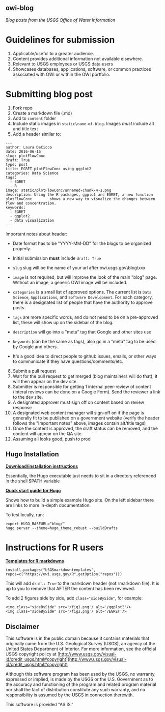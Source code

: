 owi-blog
----------

*Blog posts from the USGS Office of Water Information*

# Guidelines for submission
1. Applicable/useful to a greater audience.
2. Content provides additional information not available elsewhere.
3. Relevant to USGS employees or USGS data users
4. Showcases databases, applications, software, or common practices associated with OWI or within the OWI portfolio.

# Submitting blog post

1. Fork repo
2. Create a markdown file (.md)
3. Add to `content` folder
4. Include static images in `static\name-of-blog`. Images *must* include alt and title text
5. Add a header similar to:

  ```
  ---
  author: Laura DeCicco
  date: 2016-06-16
  slug: plotFlowConc
  draft: True
  type: post
  title: EGRET plotFlowConc using ggplot2
  categories: Data Science
  tags: 
    - EGRET
    - R
  image: static/plotFlowConc/unnamed-chunk-4-1.png
  description: Using the R packages, ggplot and EGRET, a new function plotFlowConc        shows a new way to visualize the changes between flow and concentration.
  keywords:
    - EGRET
    - ggplot2
    - data visualization
  ---
  ```

  Important notes about header:
  
  * Date format has to be "YYYY-MM-DD" for the blogs to be organized properly.
  
  * Initial submission **must** include `draft: True`
  
  * `slug` slug will be the name of your url after owi.usgs.gov\blog\xxx
  
  * `image` is not required, but will improve the look of the main "blog" page. Without an image, a generic OWI image will be included.
  
  * `categories` is a small list of approved options. The current list is `Data Science`, `Applications`, and `Software Development`. For each category, there is a designated list of people that have the authority to approve posts.
  
  * `tags` are more specific words, and do not need to be on a pre-approved list, these will show up on the sidebar of the blog.
  
  * `description` will go into a "meta" tag that Google and other sites use
  
  * `keywords` (can be the same as tags), also go in a "meta" tag to be used by Google and others.
  
  * It's a good idea to direct people to github issues, emails, or other ways to communicate if they have questions/comments/etc.

6. Submit a pull request
7. Wait for the pull request to get merged (blog maintainers will do that), it will then appear on the dev site. 
8. Submitter is responsible for getting 1 internal peer-review of content (interal reviews can be done on a Google Form). Send the reviewer a link to the dev site. 
9. A designated approver must sign off on content based on review response
10. A designated web content manager will sign-off on if the page is generally fit to be published on a government website (verify the header follows the "Important notes" above, images contain alt/title tags)
11. Once the content is approved, the draft status can be removed, and the content will appear on the QA site.
12. Assuming all looks good, push to prod


## Hugo Installation

[**Download/installation instructions**](https://gohugo.io/overview/installing/)

Essentially, the Hugo executable just needs to sit in a directory referenced in the shell $PATH variable

[**Quick start guide for Hugo**](https://gohugo.io/overview/quickstart/)

Shows how to build a simple example Hugo site.  On the left sidebar there are links to more in-depth documentation.

To test locally, run:

```
export HUGO_BASEURL="blog/"
hugo server --theme=hugo_theme_robust --buildDrafts
```

# Instructions for R users

[**Templates for R markdowns**](https://github.com/USGS-R/USGSmarkdowntemplates)

```
install.packages("USGSmarkdowntemplates", repos=c("https://owi.usgs.gov/R",getOption("repos")))
```

This will add `draft: True` to the markdown header (not rmarkdown file). It is up to you to remove that AFTER the content has been reviewed.

To add 2 figures side by side, add `class="sideBySide"`, for example:

```
<img class="sideBySide" src='/fig1.png'/ alt='/ggplot2'/>
<img class="sideBySide" src='/fig2.png'/ alt='/EGRET'/>
```


Disclaimer
----------
This software is in the public domain because it contains materials that originally came from the U.S. Geological Survey  (USGS), an agency of the United States Department of Interior. For more information, see the official USGS copyright policy at [http://www.usgs.gov/visual-id/credit_usgs.html#copyright](http://www.usgs.gov/visual-id/credit_usgs.html#copyright)

Although this software program has been used by the USGS, no warranty, expressed or implied, is made by the USGS or the U.S. Government as to the accuracy and functioning of the program and related program material nor shall the fact of distribution constitute any such warranty, and no responsibility is assumed by the USGS in connection therewith.

This software is provided "AS IS."
